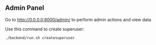 ## Admin Panel

Go to http://0.0.0.0:8000/admin/ to perform admin actions and view data

Use this command to create superuser:

```bash
./backend/run.sh createsuperuser
```

